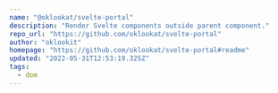 ```yaml
---
name: "@oklookat/svelte-portal"
description: "Render Svelte components outside parent component."
repo_url: "https://github.com/oklookat/svelte-portal"
author: "oklookit"
homepage: "https://github.com/oklookat/svelte-portal#readme"
updated: "2022-05-31T12:53:19.325Z"
tags: 
  - dom
---
```

